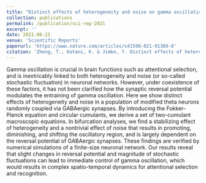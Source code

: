 ```yaml
---
title: "Distinct effects of heterogeneity and noise on gamma oscillation in a model of neuronal network with different reversal potential"
collection: publications
permalink: /publication/sci-rep-2021
excerpt: ''
date: 2021-06-21
venue: 'Scientific Reports'
paperurl: 'https://www.nature.com/articles/s41598-021-91389-8'
citation: 'Zheng, T., Kotani, K. & Jimbo, Y. Distinct effects of heterogeneity and noise on gamma oscillation in a model of neuronal network with different reversal potential. Sci Rep 11, 12960 (2021). https://doi.org/10.1038/s41598-021-91389-8'
---
```


Gamma oscillation is crucial in brain functions such as attentional selection, and is inextricably linked to both heterogeneity and noise (or so-called stochastic fluctuation) in neuronal networks. However, under coexistence of these factors, it has not been clarified how the synaptic reversal potential modulates the entraining of gamma oscillation. Here we show distinct effects of heterogeneity and noise in a population of modified theta neurons randomly coupled via GABAergic synapses. By introducing the Fokker-Planck equation and circular cumulants, we derive a set of two-cumulant macroscopic equations. In bifurcation analyses, we find a stabilizing effect of heterogeneity and a nontrivial effect of noise that results in promoting, diminishing, and shifting the oscillatory region, and is largely dependent on the reversal potential of GABAergic synapses. These findings are verified by numerical simulations of a finite-size neuronal network. Our results reveal that slight changes in reversal potential and magnitude of stochastic fluctuations can lead to immediate control of gamma oscillation, which would results in complex spatio-temporal dynamics for attentional selection and recognition.
